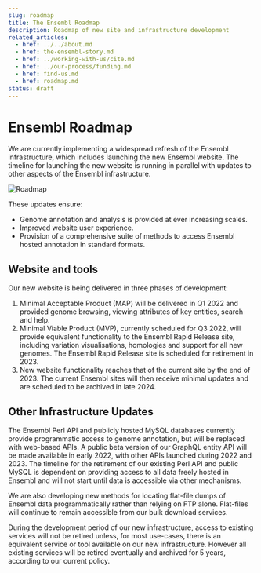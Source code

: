 ```yaml
---
slug: roadmap
title: The Ensembl Roadmap
description: Roadmap of new site and infrastructure development
related_articles:
  - href: ../../about.md
  - href: the-ensembl-story.md
  - href: ../working-with-us/cite.md
  - href: ../our-process/funding.md
  - href: find-us.md
  - href: roadmap.md
status: draft
---
```


# Ensembl Roadmap

We are currently implementing a widespread refresh of the Ensembl infrastructure, which includes launching the new Ensembl website. The timeline for launching the new website is running in parallel with updates to other aspects of the Ensembl infrastructure. 

![Roadmap](media/roadmap.jpg)

These updates ensure:
- Genome annotation and analysis is provided at ever increasing scales. 
- Improved website user experience.
- Provision of a comprehensive suite of methods to access Ensembl hosted annotation in standard formats.

## Website and tools
Our new website is being delivered in three phases of development: 

1. Minimal Acceptable Product (MAP) will be delivered in Q1 2022 and provided genome browsing, viewing attributes of key entities, search and help.
2. Minimal Viable Product (MVP), currently scheduled for Q3 2022, will provide equivalent functionality to the Ensembl Rapid Release site, including variation visualisations, homologies and support for all new genomes. The Ensembl Rapid Release site is scheduled for retirement in 2023.
3. New website functionality reaches that of the current site by the end of 2023. The current Ensembl sites will then receive minimal updates and are scheduled to be archived in late 2024.

## Other Infrastructure Updates 
The Ensembl Perl API and publicly hosted MySQL databases currently provide programmatic access to genome annotation, but will be replaced with web-based APIs. A public beta version of our GraphQL entity API will be made available in early 2022, with other APIs launched during 2022 and 2023. The timeline for the retirement of our existing Perl API and public MySQL is dependent on providing access to all data freely hosted in Ensembl and will not start until data is accessible via other mechanisms.
 
We are also developing new methods for locating flat-file dumps of Ensembl data programmatically rather than relying on FTP alone. Flat-files will continue to remain accessible from our bulk download services.

During the development period of our new infrastructure, access to existing services will not be retired unless, for most use-cases, there is an equivalent service or tool available on our new infrastructure. However all existing services will be retired eventually and archived for 5 years, according to our current policy.
